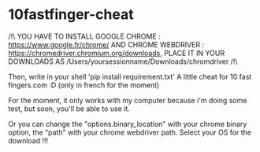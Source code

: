 # 10fastfinger-cheat

/!\ YOU HAVE TO INSTALL GOOGLE CHROME : https://www.google.fr/chrome/
AND CHROME WEBDRIVER : https://chromedriver.chromium.org/downloads, PLACE IT IN YOUR DOWNLOADS AS 
                                               /Users/yoursessionname/Downloads/chromdriver       /!\

Then, write in your shell 'pip install requirement.txt'
A little cheat for 10 fast fingers.com :D (only in french for the moment)

For the moment, it only works with my computer because i'm doing some test, but soon, you'll be able to use it.

Or you can change the "options.binary_location" with your chrome binary option, the "path" with your chrome webdriver path.
Select your OS for the download !!!

